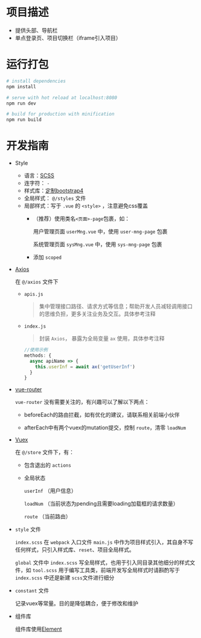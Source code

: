 # 项目描述
- 提供头部、导航栏
- 单点登录页、项目切换栏（iframe引入项目）

# 运行打包
``` bash
# install dependencies
npm install

# serve with hot reload at localhost:8080
npm run dev

# build for production with minification
npm run build
```

# 开发指南
- Style
  - 语言：[SCSS](https://www.sass.hk/)
  - 连字符： `-`
  - 样式库：[定制bootstrap4](https://getbootstrap.com/docs/4.1/getting-started/theming/)
  - 全局样式： `@/styles` 文件
  - 局部样式：写于 `.vue` 的 `<style>` ，注意避免css覆盖
    - （推荐）使用类名`<页面>-page`包裹，如：

      用户管理页面 `userMng.vue` 中，使用 `user-mng-page` 包裹

      系统管理页面 `sysMng.vue` 中，使用 `sys-mng-page` 包裹
    - 添加 `scoped`

- [Axios](https://www.kancloud.cn/yunye/axios/234845)

  在 `@/axios` 文件下

  - `apis.js`

    >集中管理接口路径、请求方式等信息；帮助开发人员减轻调用接口的思维负担，更多关注业务及交互。具体参考注释

  - `index.js`

    >封装 `Axios`， 暴露为全局变量 `ax` 使用，具体参考注释
    ```js
    //使用示例
    methods: {
      async apiName => {
        this.userInf = await ax('getUserInf')
      }
    }
    ```

- [vue-router](https://router.vuejs.org/zh/)

  `vue-router` 没有需要关注的，有兴趣可以了解以下两点：

  - beforeEach的路由拦截，如有优化的建议，请联系相关前端小伙伴

  - afterEach中有两个vuex的mutation提交，控制 `route`，清零 `loadNum`

- [Vuex](https://vuex.vuejs.org/zh/guide/)

  在 `@/store` 文件下，有：

  - 包含退出的 `actions`

  - 全局状态

    `userInf` （用户信息）

    `loadNum` （当前状态为pending且需要loading加载框的请求数量）

    `route` （当前路由）

- `style` 文件

  `index.scss` 在 `webpack` 入口文件 `main.js` 中作为项目样式引入，其自身不写任何样式，只引入样式库、`reset`、项目全局样式。

  `global` 文件中 `index.scss` 写全局样式，也用于引入同目录其他细分的样式文件，如 `tool.scss` 用于编写工具类，前端开发写全局样式时请斟酌写于 `index.scss` 中还是新建 `scss`文件进行细分

- `constant` 文件

  记录vuex等常量。目的是降低耦合，便于修改和维护

- 组件库

  组件库使用[Element](http://element-cn.eleme.io/#/zh-CN/component/input)